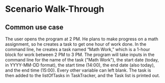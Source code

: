 # Scenario Walk-Through

## Common use case
The user opens the program at 2 PM. He plans to make progress on a math assignment, so he creates a task to get one hour of work done. In the command line, he creates a task named “Math Work,” which is a 1-hour block for work between 2 PM to 3 PM. The program will take inputs in the command line for the name of the task ("Math Work"), the start date (today, in YYYY-MM-DD format), the start time (14:00), the end date (also today), and the end time (15:00). Every other variable can left blank. The task is then added to the listOfTasks in TaskTracker, and the Task list is printed out.
